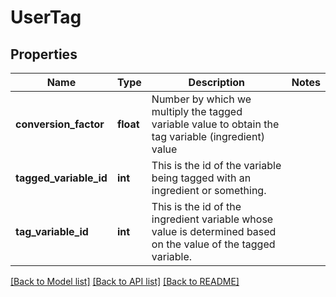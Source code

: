 # UserTag

## Properties
Name | Type | Description | Notes
------------ | ------------- | ------------- | -------------
**conversion_factor** | **float** | Number by which we multiply the tagged variable value to obtain the tag variable (ingredient) value | 
**tagged_variable_id** | **int** | This is the id of the variable being tagged with an ingredient or something. | 
**tag_variable_id** | **int** | This is the id of the ingredient variable whose value is determined based on the value of the tagged variable. | 

[[Back to Model list]](../../README.md#documentation-for-models) [[Back to API list]](../../README.md#documentation-for-api-endpoints) [[Back to README]](../../README.md)
